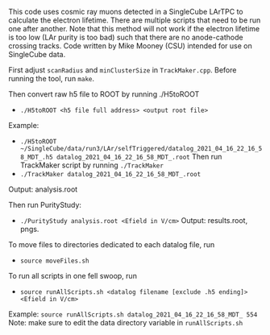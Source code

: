This code uses cosmic ray muons detected in a SingleCube LArTPC to calculate the electron lifetime. There are multiple scripts that need to be run one after another. Note that this method will not work if the electron lifetime is too low (LAr purity is too bad) such that there are no anode-cathode crossing tracks. Code written by Mike Mooney (CSU) intended for use on SingleCube data.

First adjust `scanRadius` and `minClusterSize` in `TrackMaker.cpp`.
Before running the tool, run `make`.

Then convert raw h5 file to ROOT by running ./H5toROOT
   - `./H5toROOT <h5 file full address> <output root file>`

Example:
   - `./H5toROOT ~/SingleCube/data/run3/LAr/selfTriggered/datalog_2021_04_16_22_16_58_MDT_.h5 datalog_2021_04_16_22_16_58_MDT_.root`
Then run TrackMaker script by running `./TrackMaker`
   - `./TrackMaker datalog_2021_04_16_22_16_58_MDT_.root`
    
Output: analysis.root

Then run PurityStudy:
   - `./PurityStudy analysis.root <Efield in V/cm>`
Output: results.root, pngs.

To move files to directories dedicated to each datalog file, run
   - `source moveFiles.sh`

To run all scripts in one fell swoop, run
   - `source runAllScripts.sh <datalog filename [exclude .h5 ending]> <Efield in V/cm>`
    
Example: `source runAllScripts.sh datalog_2021_04_16_22_16_58_MDT_ 554`
Note: make sure to edit the data directory variable in `runAllScripts.sh`
